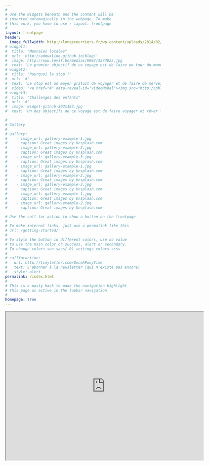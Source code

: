 ```yaml
---
#
# Use the widgets beneath and the content will be
# inserted automagically in the webpage. To make
# this work, you have to use › layout: frontpage
#
layout: frontpage
header:
  image_fullwidth: http://longscourriers.fr/wp-content/uploads/2014/02/DSC_0337.jpg
# widget1:
#  title: "Monnaies locales"
#  url: 'http://adeuxline.github.io/blog/'
#  image: http://www.levif.be/medias/6982/3574825.jpg
#  text: 'Le premier objectif de ce voyage est de faire un tour du monde des monnaies alternatives.'
# widget2:
#  title: "Pourquoi le stop ?"
#  url: '#'
#  text: 'Le stop est un moyen gratuit de voyager et de faire de merveilleuses rencontres.'
#  video: '<a href="#" data-reveal-id="videoModal"><img src="http://phlow.github.io/feeling-responsive/images/start-video-feeling-responsive-302x182.jpg" width="302" height="182" alt=""/></a>'
# widget3:
#  title: "Challenges des enfants"
#  url: '#'
#  image: widget-github-303x182.jpg
#  text: 'Un des objectifs de ce voyage est de faire voyager et rêver les enfants hospitalisés.'

#
# Gallery
#
# gallery:
#    - image_url: gallery-example-1.jpg
#      caption: Great images by Unsplash.com
#    - image_url: gallery-example-2.jpg
#      caption: Great images by Unsplash.com
#    - image_url: gallery-example-3.jpg
#      caption: Great images by Unsplash.com
#    - image_url: gallery-example-1.jpg
#      caption: Great images by Unsplash.com
#    - image_url: gallery-example-2.jpg
#      caption: Great images by Unsplash.com
#    - image_url: gallery-example-3.jpg
#      caption: Great images by Unsplash.com
#    - image_url: gallery-example-1.jpg
#      caption: Great images by Unsplash.com
#    - image_url: gallery-example-2.jpg
#      caption: Great images by Unsplash.com

# Use the call for action to show a button on the frontpage
#
# To make internal links, just use a permalink like this
# url: /getting-started/
#
# To style the button in different colors, use no value
# to use the main color or success, alert or secondary.
# To change colors see sass/_01_settings_colors.scss
#
# callforaction:
#   url: http://tinyletter.com/OnceAPonyTime
#   text: S'abonner à la newsletter (qui n'existe pas encore)
#   style: alert
permalink: /index.html
#
# This is a nasty hack to make the navigation highlight
# this page as active in the topbar navigation
#
homepage: true
---
```


<iframe src="https://www.google.com/maps/d/embed?mid=1skHHzBmdLP9NezA3nv35GBj3tGg&hl=fr" width="640" height="480"></iframe>
